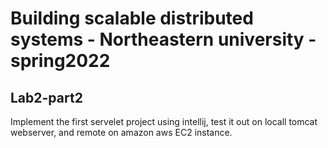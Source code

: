 # Building scalable distributed systems - Northeastern university - spring2022
## Lab2-part2
Implement the first servelet project using intellij, test it out on locall tomcat webserver, and remote on amazon aws EC2 instance. 